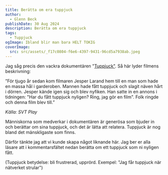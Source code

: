 ```yaml
---
title: Berätta om era tuppjuck
author:
  - Glenn Beck
publishDate: 30 Aug 2024
description: Berätta om era tuppjuck
tags:
  - Tuppjuck
ogImage: Ibland blir man bara HELT TOKIG
coverImage:
  src: src/assets/_f17c0804-f6e6-4397-9431-96cd5a7938ab.jpeg
---
```

Jag såg precis den vackra dokumentären "[Tuppjuck"](https://www.svtplay.se/video/Kk9kZWe/tuppjuck). Så här lyder filmens beskrivning:

”För tjugo år sedan kom filmaren Jesper Larand hem till en man som hade en massa hål i garderoben. Mannen hade fått tuppjuck och slagit näven hårt i dörren. Jesper kände igen sig och blev nyfiken. Han satte in en annons i tidningen: "Har du fått tuppjuck nyligen? Ring, jag gör en film". Folk ringde och denna film blev till.”

*Källa: SVT Play*

Människorna som medverkar i dokumentären är generösa som bjuder in och berättar om sina tuppjuck, och det är lätta att relatera. Tuppjuck är nog bland det mänskligaste som finns.

Därför tänkte jag att vi kunde skapa något liknande här. Jag ber er alla läsare att i kommentarsfältet nedan berätta om ett tuppjuck som ni nyligen fått. 

(Tuppjuck betydelse: bli frustrerad, upprörd. Exempel: "Jag får tuppjuck när nätverket strular")
